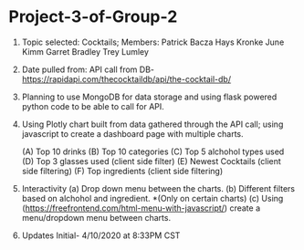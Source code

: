 # Project-3-of-Group-2

1. Topic selected: Cocktails;
  Members: Patrick Bacza
           Hays Kronke
           June Kimm
           Garret Bradley
           Trey Lumley

2. Date pulled from:
  API call from DB- https://rapidapi.com/thecocktaildb/api/the-cocktail-db/
  
3. Planning to use MongoDB for data storage and using flask powered python code to be able to call for API.
 
4. Using Plotly chart built from data gathered through the API call; using javascript to create a dashboard page with multiple charts.
 
    (A) Top 10 drinks
    (B) Top 10 categories
    (C) Top 5 alchohol types used
    (D) Top 3 glasses used (client side filter)
    (E) Newest Cocktails (client side filtering)
    (F) Top ingredients (client side filtering)

5. Interactivity
    (a) Drop down menu between the charts.
    (b) Different filters based on alchohol and ingredient. *(Only on certain charts)
    (c) Using (https://freefrontend.com/html-menu-with-javascript/) create a menu/dropdown menu between charts.
    
    
6. Updates
  Initial- 4/10/2020 at 8:33PM CST

